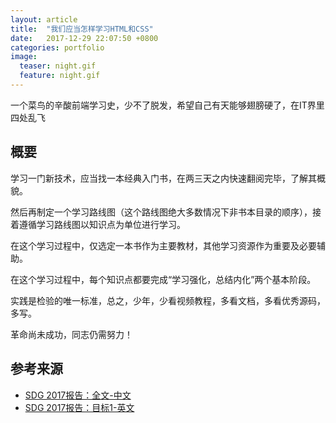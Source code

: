 ```yaml
---
layout: article
title:  "我们应当怎样学习HTML和CSS"
date:   2017-12-29 22:07:50 +0800
categories: portfolio
image:
  teaser: night.gif
  feature: night.gif
---
```


一个菜鸟的辛酸前端学习史，少不了脱发，希望自己有天能够翅膀硬了，在IT界里四处乱飞

## 概要
学习一门新技术，应当找一本经典入门书，在两三天之内快速翻阅完毕，了解其概貌。

然后再制定一个学习路线图（这个路线图绝大多数情况下非书本目录的顺序），接着遵循学习路线图以知识点为单位进行学习。

在这个学习过程中，仅选定一本书作为主要教材，其他学习资源作为重要及必要辅助。

在这个学习过程中，每个知识点都要完成“学习强化，总结内化”两个基本阶段。

实践是检验的唯一标准，总之，少年，少看视频教程，多看文档，多看优秀源码，多写。

革命尚未成功，同志仍需努力！

## 参考来源
* [SDG 2017报告：全文-中文](https://unstats.un.org/sdgs/files/report/2017/TheSustainableDevelopmentGoalsReport2017_Chinese.pdf)
* [SDG 2017报告：目标1-英文](https://unstats.un.org/sdgs/report/2017/goal-01/)
